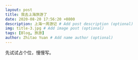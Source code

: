 ```yaml
---
layout: post
title: 我去上海旅游了
date: 2020-08-20 17:56:20 +0800
description: 上海一周游记 # Add post description (optional)
img: title-3.jpg # Add image post (optional)
tags: [Blog, 旅游]
author: Zhitao Yuan # Add name author (optional)
---
```

先试试占个位，慢慢写。